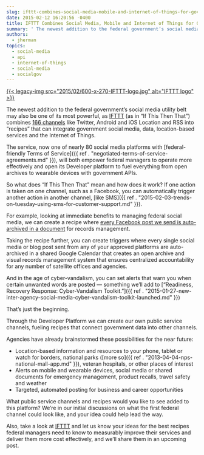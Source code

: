 ```yaml
---
slug: ifttt-combines-social-media-mobile-and-internet-of-things-for-government
date: 2015-02-12 16:20:56 -0400
title: IFTTT Combines Social Media, Mobile and Internet of Things for Government
summary: ' The newest addition to the federal government’s social media utility belt may also be one of its most powerful, as IFTTT (as in &ldquo;If This Then That&rdquo;) combines 166 channels like Twitter, Android and iOS Location and RSS into &#8220;recipes&#8221; that can integrate government social media, data, location-based services'
authors:
  - jherman
topics:
  - social-media
  - api
  - internet-of-things
  - social-media
  - socialgov
---
```


[{{< legacy-img src="2015/02/600-x-270-IFTTT-logo.jpg" alt="IFTTT logo" >}}](https://s3.amazonaws.com/digitalgov/_legacy-img/2015/02/600-x-270-IFTTT-logo.jpg)

The newest addition to the federal government’s social media utility belt may also be one of its most powerful, as [IFTTT](https://ifttt.com) (as in “If This Then That”) combines [166 channels](https://ifttt.com/channels) like Twitter, Android and iOS Location and RSS into &#8220;recipes&#8221; that can integrate government social media, data, location-based services and the Internet of Things.

The service, now one of nearly 80 social media platforms with [federal-friendly Terms of Service]({{ ref . "negotiated-terms-of-service-agreements.md" }}), will both empower federal managers to operate more effectively and open its Developer platform to fuel everything from open archives to wearable devices with government APIs.

So what does “If This Then That” mean and how does it work? If one action is taken on one channel, such as a Facebook, you can automatically trigger another action in another channel, [like SMS]({{ ref . "2015-02-03-trends-on-tuesday-using-sms-for-customer-support.md" }}).

For example, looking at immediate benefits to managing federal social media, we can create a recipe where <a href="https://ifttt.com/recipes/139605-facebook-post-to-google-drive" target="_blank">every Facebook post we send is auto-archived in a document</a> for records management.

Taking the recipe further, you can create triggers where every single social media or blog post sent from any of your approved platforms are auto-archived in a shared Google Calendar that creates an open archive and visual records management system that ensures centralized accountability for any number of satellite offices and agencies.

And in the age of cyber-vandalism, you can set alerts that warn you when certain unwanted words are posted &#8212; something we’ll add to [“Readiness, Recovery Response: Cyber-Vandalism Toolkit.”]({{ ref . "2015-01-27-new-inter-agency-social-media-cyber-vandalism-toolkit-launched.md" }})

That’s just the beginning.

Through the Developer Platform we can create our own public service channels, fueling recipes that connect government data into other channels.

Agencies have already brainstormed these possibilities for the near future:

  * Location-based information and resources to your phone, tablet or watch for borders, national parks ([more so]({{ ref . "2013-04-04-nps-national-mall-app.md" }}), veteran hospitals, or other places of interest
  * Alerts on mobile and wearable devices, social media or shared documents for emergency management, product recalls, travel safety and weather
  * Targeted, automated posting for business and career opportunities

What public service channels and recipes would you like to see added to this platform? We’re in our initial discussions on what the first federal channel could look like, and your idea could help lead the way.

Also, take a look at [IFTTT](https://ifttt.com/) and let us know your ideas for the best recipes federal managers need to know to measurably improve their services and deliver them more cost effectively, and we’ll share them in an upcoming post.

 
